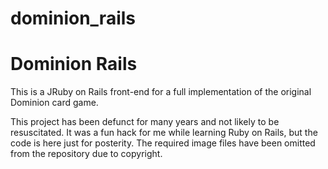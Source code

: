 # dominion_rails
Dominion Rails 
===

This is a JRuby on Rails front-end for a full implementation of
the original Dominion card game. 

This project has been defunct for
many years and not likely to be resuscitated. It was a fun hack for me while
learning Ruby on Rails, but the code is here just for posterity. The
required image files have been omitted from the repository due to copyright.

